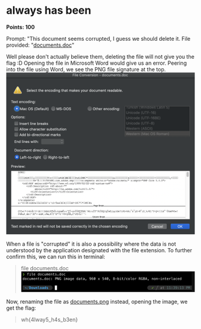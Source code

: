 # always has been 
**Points: 100**

Prompt: "This document seems corrupted, I guess we should delete it.
File provided: "[documents.doc](documents.doc)"

Well please don't actually believe them, deleting the file will not give you the flag :D
Opening the file in Microsoft Word would give us an error.
Peering into the file using Word, we see the PNG file signature at the top.
![Error](word.png)

When a file is "corrupted" it is also a possibility where the data is not understood by the application designated with the file extension.
To further confirm this, we can run this in terminal: 
> file documents.doc
![file command](file.png)

Now, renaming the file as [documents.png](documents.png) instead, opening the image, we get the flag:
> wh{4lway5_h4s_b3en}
